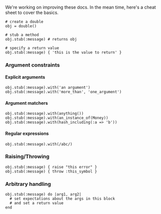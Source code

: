We're working on improving these docs. In the mean time, here's a cheat sheet
to cover the basics.

    # create a double
    obj = double()

    # stub a method
    obj.stub(:message) # returns obj

    # specify a return value
    obj.stub(:message) { 'this is the value to return' }

### Argument constraints
   
#### Explicit arguments

    obj.stub(:message).with('an argument')
    obj.stub(:message).with('more_than', 'one_argument')

#### Argument matchers

    obj.stub(:message).with(anything())
    obj.stub(:message).with(an_instance_of(Money))
    obj.stub(:message).with(hash_including(:a => 'b'))

#### Regular expressions

    obj.stub(:message).with(/abc/)

### Raising/Throwing

    obj.stub(:message) { raise "this error" }
    obj.stub(:message) { throw :this_symbol }

### Arbitrary handling

    obj.stub(:message) do |arg1, arg2|
      # set expectations about the args in this block
      # and set a return value
    end
